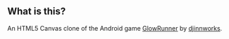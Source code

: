 What is this?
-------------

An HTML5 Canvas clone of the Android game [GlowRunner](https://play.google.com/store/apps/details?id=com.djinnworks.GlowRunner&hl=en) by [djinnworks](http://www.djinnworks.at/).